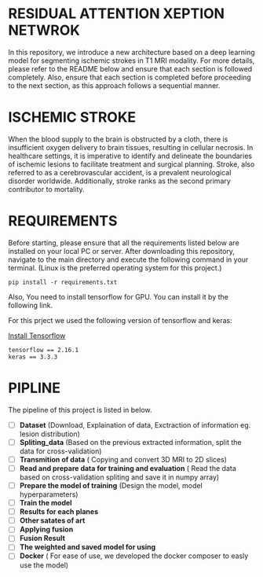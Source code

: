 # RESIDUAL ATTENTION XEPTION NETWROK
In this repository, we introduce a new architecture based on a deep learning model for segmenting ischemic strokes in T1 MRI modality.
 For more details, please refer to the README below and ensure that each section is followed completely. Also, ensure that each section is 
 completed before proceeding to the next section, as this approach follows a sequential manner.


# ISCHEMIC STROKE

When the blood supply to the brain is obstructed by a cloth, there is insufficient oxygen delivery to brain tissues, resulting in cellular necrosis. 
 In healthcare settings, it is imperative to identify and delineate the boundaries of ischemic lesions to facilitate treatment and surgical planning. 
 Stroke, also referred to as a cerebrovascular accident, is a prevalent neurological disorder worldwide. Additionally, stroke ranks as the second primary contributor to mortality. 

# REQUIREMENTS 

 Before starting, please ensure that all the requirements listed below are installed on your local PC or server.
 After downloading this repository, navigate to the main directory and execute the following command in your terminal. (Linux is the preferred operating system for this project.)


```
pip install -r requirements.txt

```
Also, You need to install tensorflow for GPU. You can install it by the following link.


For this prject we used the following version of tensorflow and keras:

[Install Tensorflow](https://www.tensorflow.org/install/pip)


```
tensorflow == 2.16.1
keras == 3.3.3 
```

# PIPLINE 

The pipeline of this project is listed in below.
 
- [ ] **Dataset** (Download, Explaination of data, Exctraction of information eg. lesion distribution)
- [ ] **Spliting_data** (Based on the previous extracted information, split the data for cross-validation) 
- [ ] **Transmition of data** ( Copying and convert 3D MRI to 2D slices)
- [ ] **Read and prepare data for training and evaluation** ( Read the data based on cross-validation spliting and save it in numpy array)
- [ ] **Prepare the model of training** (Design the model, model hyperparameters)
- [ ] **Train the model** 
- [ ] **Results for each planes**
- [ ] **Other satates of art** 
- [ ] **Applying fusion** 
- [ ] **Fusion Result**
- [ ] **The weighted and saved model for using** 
- [ ] **Docker** ( For ease of use, we developed the docker composer to easly use the model) 
